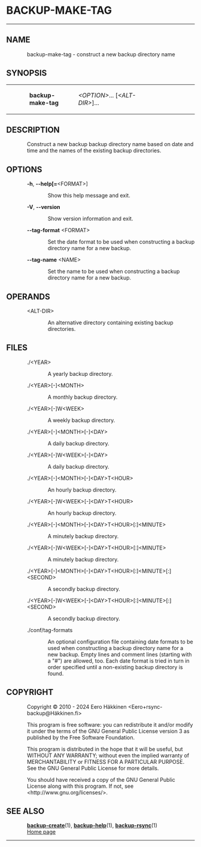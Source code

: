 <link href="groff-md.css" rel="stylesheet" type="text/css" />
<h1>BACKUP-MAKE-TAG</h1>
<hr/>
<h2>NAME
</h2>
<p style="margin-left:11%; margin-top: 1em">backup-make-tag
- construct a new backup directory name</p>
<h2>SYNOPSIS
</h2>
<table width="100%" border="0" rules="none" frame="void"
       cellspacing="0" cellpadding="0">
<colgroup><col width="11%"/>
<col width="23%"/>
<col width="1%" class="center"/>
<col width="40%"/>
<col width="25%"/>
</colgroup>
<tr valign="top" align="left">
<td></td>
<td>
<p style="margin-top: 1em"><b>backup-make-tag</b></p></td>
<td></td>
<td>
<p style="margin-top: 1em"><i>&lt;OPTION&gt;</i>...
[<i>&lt;ALT-DIR&gt;</i>]...</p> </td>
<td>
</td></tr>
</table>
<h2>DESCRIPTION
</h2>
<p style="margin-left:11%; margin-top: 1em">Construct a new
backup backup directory name based on date and time and the
names of the existing backup directories.</p>
<h2>OPTIONS
</h2>
<p style="margin-left:11%; margin-top: 1em"><b>-h</b>,
<b>--help[=</b>&lt;FORMAT&gt;]</p>
<p style="margin-left:22%;">Show this help message and
exit.</p>
<p style="margin-left:11%;"><b>-V</b>, <b>--version</b></p>
<p style="margin-left:22%;">Show version information and
exit.</p>
<p style="margin-left:11%;"><b>--tag-format</b>
&lt;FORMAT&gt;</p>
<p style="margin-left:22%;">Set the date format to be used
when constructing a backup directory name for a new
backup.</p>
<p style="margin-left:11%;"><b>--tag-name</b>
&lt;NAME&gt;</p>
<p style="margin-left:22%;">Set the name to be used when
constructing a backup directory name for a new backup.</p>
<h2>OPERANDS
</h2>
<p style="margin-left:11%; margin-top: 1em">&lt;ALT-DIR&gt;</p>
<p style="margin-left:22%;">An alternative directory
containing existing backup directories.</p>
<h2>FILES
</h2>
<p style="margin-left:11%; margin-top: 1em">./&lt;YEAR&gt;</p>
<p style="margin-left:22%;">A yearly backup directory.</p>
<p style="margin-left:11%;">./&lt;YEAR&gt;[-]&lt;MONTH&gt;</p>
<p style="margin-left:22%;">A monthly backup directory.</p>
<p style="margin-left:11%;">./&lt;YEAR&gt;[-]W&lt;WEEK&gt;</p>
<p style="margin-left:22%;">A weekly backup directory.</p>
<p style="margin-left:11%;">./&lt;YEAR&gt;[-]&lt;MONTH&gt;[-]&lt;DAY&gt;</p>
<p style="margin-left:22%;">A daily backup directory.</p>
<p style="margin-left:11%;">./&lt;YEAR&gt;[-]W&lt;WEEK&gt;[-]&lt;DAY&gt;</p>
<p style="margin-left:22%;">A daily backup directory.</p>
<p style="margin-left:11%;">./&lt;YEAR&gt;[-]&lt;MONTH&gt;[-]&lt;DAY&gt;T&lt;HOUR&gt;</p>
<p style="margin-left:22%;">An hourly backup directory.</p>
<p style="margin-left:11%;">./&lt;YEAR&gt;[-]W&lt;WEEK&gt;[-]&lt;DAY&gt;T&lt;HOUR&gt;</p>
<p style="margin-left:22%;">An hourly backup directory.</p>
<p style="margin-left:11%;">./&lt;YEAR&gt;[-]&lt;MONTH&gt;[-]&lt;DAY&gt;T&lt;HOUR&gt;[:]&lt;MINUTE&gt;</p>
<p style="margin-left:22%;">A minutely backup
directory.</p>
<p style="margin-left:11%;">./&lt;YEAR&gt;[-]W&lt;WEEK&gt;[-]&lt;DAY&gt;T&lt;HOUR&gt;[:]&lt;MINUTE&gt;</p>
<p style="margin-left:22%;">A minutely backup
directory.</p>
<p style="margin-left:11%;">./&lt;YEAR&gt;[-]&lt;MONTH&gt;[-]&lt;DAY&gt;T&lt;HOUR&gt;[:]&lt;MINUTE&gt;[:]&lt;SECOND&gt;</p>
<p style="margin-left:22%;">A secondly backup
directory.</p>
<p style="margin-left:11%;">./&lt;YEAR&gt;[-]W&lt;WEEK&gt;[-]&lt;DAY&gt;T&lt;HOUR&gt;[:]&lt;MINUTE&gt;[:]&lt;SECOND&gt;</p>
<p style="margin-left:22%;">A secondly backup
directory.</p>
<p style="margin-left:11%;">./conf/tag-formats</p>
<p style="margin-left:22%;">An optional configuration file
containing date formats to be used when constructing a
backup directory name for a new backup. Empty lines and
comment lines (starting with a &quot;#&quot;) are allowed,
too. Each date format is tried in turn in order specified
until a non-existing backup directory is found.</p>
<h2>COPYRIGHT
</h2>
<p style="margin-left:11%; margin-top: 1em">Copyright
&copy; 2010 - 2024 Eero H&auml;kkinen
&lt;Eero+rsync-backup@H&auml;kkinen.fi&gt;</p>
<p style="margin-left:11%; margin-top: 1em">This program is
free software: you can redistribute it and/or modify it
under the terms of the GNU General Public License version 3
as published by the Free Software Foundation.</p>
<p style="margin-left:11%; margin-top: 1em">This program is
distributed in the hope that it will be useful, but WITHOUT
ANY WARRANTY; without even the implied warranty of
MERCHANTABILITY or FITNESS FOR A PARTICULAR PURPOSE. See the
GNU General Public License for more details.</p>
<p style="margin-left:11%; margin-top: 1em">You should have
received a copy of the GNU General Public License along with
this program. If not, see
&lt;http://www.gnu.org/licenses/&gt;.</p>
<h2>SEE ALSO
</h2>
<p style="margin-left:11%; margin-top: 1em"><b><a href="backup-create.html">backup-create</a></b>(1),
<b><a href="backup-help.html">backup-help</a></b>(1), <b><a href="backup-rsync.html">backup-rsync</a></b>(1) <br/>
<a href="https://github.Eero.H&auml;kkinen.fi/rsync-backup/">Home
page</a></p>
<hr/>
